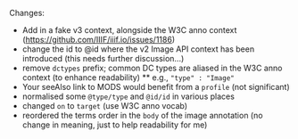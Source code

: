 Changes:

* Add in a fake v3 context, alongside the W3C anno context (https://github.com/IIIF/iiif.io/issues/1186)
* change the id to @id where the v2 Image API context has been introduced (this needs further discussion...)
* remove `dctypes` prefix; common DC types are aliased in the W3C anno context (to enhance readability)
** e.g., `"type" : "Image"`
* Your seeAlso link to MODS would benefit from a `profile` (not significant)
* normalised some `@type/type` and `@id/id` in various places
* changed `on` to `target` (use W3C anno vocab)
* reordered the terms order in the `body` of the image annotation (no change in meaning, just to help readability for me)


